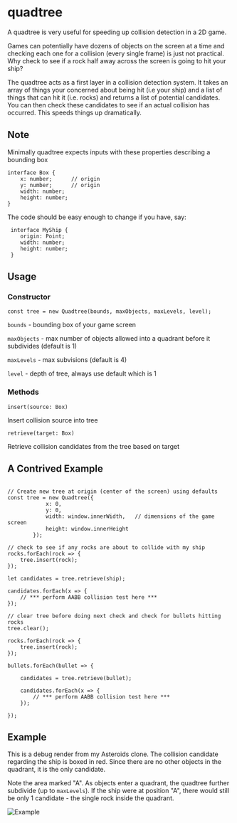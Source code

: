 # quadtree

A quadtree is very useful for speeding up collision detection in a 2D game. 

Games can potentially have dozens of objects on the screen at a time and checking each one for a collision (every single frame) is just not practical. Why check to see if a rock half away across the screen is going to hit your ship?

The quadtree acts as a first layer in a collision detection system. It takes an array of things your concerned about being hit (i.e your ship) and a list of things that can hit it (i.e. rocks) and returns a list of potential candidates. You can then check these candidates to see if an actual collision has occurred. This speeds things up dramatically.

## Note
Minimally quadtree expects inputs with these properties describing a bounding box

```
interface Box {
    x: number;      // origin
    y: number;      // origin
    width: number;
    height: number;
}
```

The code should be easy enough to change if you have, say:
```
 interface MyShip {
    origin: Point;
    width: number;
    height: number;
 }
```

## Usage

### Constructor
```
const tree = new Quadtree(bounds, maxObjects, maxLevels, level);
```
<code>bounds</code> - bounding box of your game screen

<code>maxObjects</code> - max number of objects allowed into a quadrant before it subdivides (default is 1)

<code>maxLevels</code> - max subvisions (default is 4)

<code>level</code> - depth of tree, always use default which is 1

### Methods
<code>insert(source: Box)</code>

Insert collision source into tree

<code>retrieve(target: Box)</code>

Retrieve collision candidates from the tree based on target

## A Contrived Example

```

// Create new tree at origin (center of the screen) using defaults
const tree = new Quadtree({
            x: 0, 
            y: 0, 
            width: window.innerWidth,   // dimensions of the game screen
            height: window.innerHeight
        });

// check to see if any rocks are about to collide with my ship
rocks.forEach(rock => {
    tree.insert(rock);
});

let candidates = tree.retrieve(ship);

candidates.forEach(x => {
    // *** perform AABB collision test here ***
});

// clear tree before doing next check and check for bullets hitting rocks
tree.clear(); 

rocks.forEach(rock => {
    tree.insert(rock);
});

bullets.forEach(bullet => {
    
    candidates = tree.retrieve(bullet);

    candidates.forEach(x => {
        // *** perform AABB collision test here ***
    });

});

```
## Example
This is a debug render from my Asteroids clone. The collision candidate regarding the ship is boxed in red. Since there are no other objects in the quadrant, it is the only candidate.

Note the area marked "A". As objects enter a quadrant, the quadtree further subdivide (up to <code>maxLevels</code>). If the ship were at position "A", there would still be only 1 candidate - the single rock inside the quadrant.  

![Example](https://raw.githubusercontent.com/jphamilton/quadtree/example.png)

